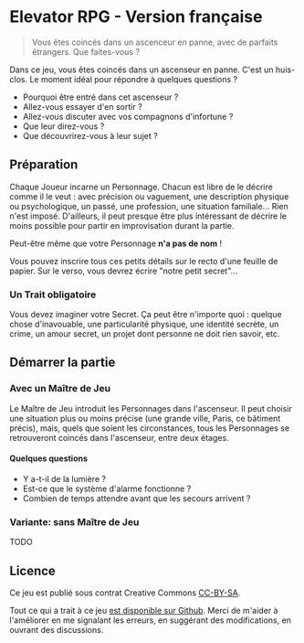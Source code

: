# Elevator RPG - Version française

> Vous êtes coincés dans un ascenceur en panne, avec de parfaits étrangers. Que faites-vous ?

Dans ce jeu, vous êtes coincés dans un ascenseur en panne. C'est un huis-clos.
Le moment idéal pour répondre à quelques questions ?

* Pourquoi être entré dans cet ascenseur ?
* Allez-vous essayer d'en sortir ?
* Allez-vous discuter avec vos compagnons d'infortune ?
* Que leur direz-vous ?
* Que découvrirez-vous à leur sujet ?

## Préparation

Chaque Joueur incarne un Personnage. Chacun est libre de le décrire comme il le
veut : avec précision ou vaguement, une description physique ou psychologique,
un passé, une profession, une situation familiale... Rien n'est imposé.
D'ailleurs, il peut presque être plus intéressant de décrire le moins possible
pour partir en improvisation durant la partie.

Peut-être même que votre Personnage **n'a pas de nom** !

Vous pouvez inscrire tous ces petits détails sur le recto d'une  feuille de
papier. Sur le verso, vous devrez écrire "notre petit secret"...

### Un Trait obligatoire

Vous devez imaginer votre Secret. Ça peut être n'importe quoi : quelque chose
d'inavouable, une particularité physique, une identité secrète, un crime, un
amour secret, un projet dont personne ne doit rien savoir, etc.

## Démarrer la partie

### Avec un Maître de Jeu

Le Maître de Jeu introduit les Personnages dans l'ascenseur. Il peut choisir une
situation plus ou moins précise (une grande ville, Paris, ce bâtiment précis),
mais, quels que soient les circonstances, tous les Personnages se retrouveront
coincés dans l'ascenseur, entre deux étages.

#### Quelques questions

* Y a-t-il de la lumière ?
* Est-ce que le système d'alarme fonctionne ?
* Combien de temps attendre avant que les secours arrivent ?

### Variante: sans Maître de Jeu

TODO

## Licence

Ce jeu est publié sous contrat Creative Commons [CC-BY-SA][CC-BY-SA License].

Tout ce qui a trait à ce jeu [est disponible sur Github][Elevator RPG Github].
Merci de m'aider à l'améliorer en me signalant les erreurs, en suggérant des
modifications, en ouvrant des discussions.

[CC-BY-SA License]: http://creativecommons.org/licenses/by-sa/3.0/fr/
[Elevator RPG Github]: https://github.com/brunobord/elevator-rpg/
